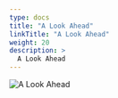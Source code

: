 ```yaml
---
type: docs
title: "A Look Ahead"
linkTitle: "A Look Ahead"
weight: 20
description: >
  A Look Ahead
---
```


![A Look Ahead](/images/bootcamp-slides/microservices-bootcamp/Slide20.PNG)
